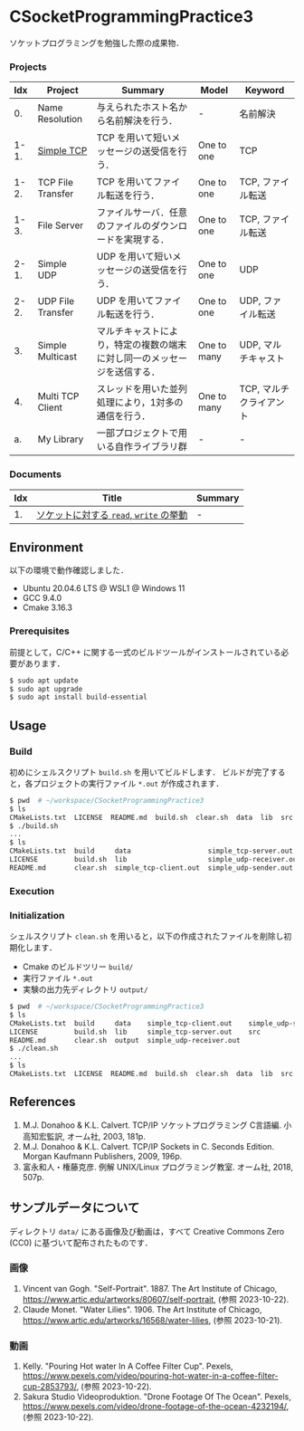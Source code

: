 # CSocketProgrammingPractice3

ソケットプログラミングを勉強した際の成果物．


### Projects

|Idx|Project|Summary|Model|Keyword|
|:---|---|---|---|---|
|0.|Name Resolution|与えられたホスト名から名前解決を行う．|-|名前解決|
|1-1.|[Simple TCP](docs/src/simple_tcp.md)|TCP を用いて短いメッセージの送受信を行う．|One to one|TCP|
|1-2.|TCP File Transfer|TCP を用いてファイル転送を行う．|One to one|TCP, ファイル転送|
|1-3.|File Server|ファイルサーバ．任意のファイルのダウンロードを実現する．|One to one|TCP, ファイル転送|
|2-1.|Simple UDP|UDP を用いて短いメッセージの送受信を行う．|One to one|UDP|
|2-2.|UDP File Transfer|UDP を用いてファイル転送を行う．|One to one|UDP, ファイル転送|
|3.|Simple Multicast|マルチキャストにより，特定の複数の端末に対し同一のメッセージを送信する．|One to many|UDP, マルチキャスト|
|4.|Multi TCP Client|スレッドを用いた並列処理により，1対多の通信を行う．|One to many|TCP, マルチクライアント|
|a.|My Library|一部プロジェクトで用いる自作ライブラリ群|-|-|


### Documents

|Idx|Title|Summary|
|---|---|---|
|1.|[ソケットに対する `read`, `write` の挙動](docs/others/Behavior_of_read_and_write_for_sockets.md)|-|\


## Environment

以下の環境で動作確認しました．

- Ubuntu 20.04.6 LTS @ WSL1 @ Windows 11
- GCC 9.4.0
- Cmake 3.16.3


### Prerequisites

前提として，C/C++ に関する一式のビルドツールがインストールされている必要があります．

```bash
$ sudo apt update
$ sudo apt upgrade
$ sudo apt install build-essential
```


## Usage

### Build

初めにシェルスクリプト `build.sh` を用いてビルドします．
ビルドが完了すると，各プロジェクトの実行ファイル `*.out` が作成されます．

```bash
$ pwd  # ~/workspace/CSocketProgrammingPractice3
$ ls
CMakeLists.txt  LICENSE  README.md  build.sh  clear.sh  data  lib  src
$ ./build.sh
...
$ ls
CMakeLists.txt  build     data                   simple_tcp-server.out    src
LICENSE         build.sh  lib                    simple_udp-receiver.out
README.md       clear.sh  simple_tcp-client.out  simple_udp-sender.out
```


### Execution


### Initialization

シェルスクリプト `clean.sh` を用いると，以下の作成されたファイルを削除し初期化します．

- Cmake のビルドツリー `build/`
- 実行ファイル `*.out`
- 実験の出力先ディレクトリ `output/`

```bash
$ pwd  # ~/workspace/CSocketProgrammingPractice3
$ ls
CMakeLists.txt  build     data    simple_tcp-client.out    simple_udp-sender.out
LICENSE         build.sh  lib     simple_tcp-server.out    src
README.md       clear.sh  output  simple_udp-receiver.out
$ ./clean.sh
...
$ ls
CMakeLists.txt  LICENSE  README.md  build.sh  clear.sh  data  lib  src
```


## References

1. M.J. Donahoo & K.L. Calvert. TCP/IP ソケットプログラミング C言語編. 小高知宏監訳, オーム社, 2003, 181p.
1. M.J. Donahoo & K.L. Calvert. TCP/IP Sockets in C. Seconds Edition. Morgan Kaufmann Publishers, 2009, 196p.
1. 富永和人・権藤克彦. 例解 UNIX/Linux プログラミング教室. オーム社, 2018, 507p.


## サンプルデータについて

ディレクトリ `data/` にある画像及び動画は，すべて Creative Commons Zero (CC0) に基づいて配布されたものです．


### 画像

1. Vincent van Gogh. "Self-Portrait". 1887. The Art Institute of Chicago, <https://www.artic.edu/artworks/80607/self-portrait>, (参照 2023-10-22).
1. Claude Monet. "Water Lilies". 1906. The Art Institute of Chicago, <https://www.artic.edu/artworks/16568/water-lilies>, (参照 2023-10-21).


### 動画

1. Kelly. "Pouring Hot water In A Coffee Filter Cup". Pexels, <https://www.pexels.com/video/pouring-hot-water-in-a-coffee-filter-cup-2853793/>, (参照 2023-10-22).
1. Sakura Studio Videoproduktion. "Drone Footage Of The Ocean". Pexels, <https://www.pexels.com/video/drone-footage-of-the-ocean-4232194/>, (参照 2023-10-22).
